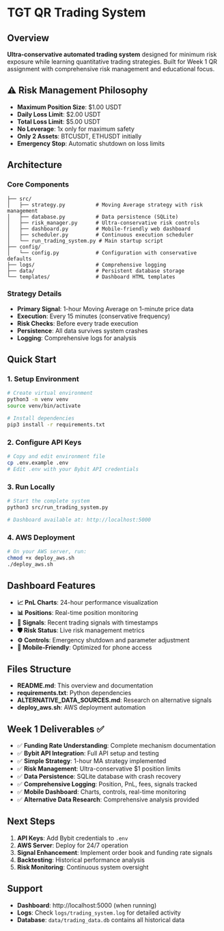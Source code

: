 # TGT QR Trading System

## Overview
**Ultra-conservative automated trading system** designed for minimum risk exposure while learning quantitative trading strategies. Built for Week 1 QR assignment with comprehensive risk management and educational focus.

## ⚠️ Risk Management Philosophy
- **Maximum Position Size**: $1.00 USDT
- **Daily Loss Limit**: $2.00 USDT
- **Total Loss Limit**: $5.00 USDT
- **No Leverage**: 1x only for maximum safety
- **Only 2 Assets**: BTCUSDT, ETHUSDT initially
- **Emergency Stop**: Automatic shutdown on loss limits

## Architecture

### Core Components
```
├── src/
│   ├── strategy.py          # Moving Average strategy with risk management
│   ├── database.py          # Data persistence (SQLite)
│   ├── risk_manager.py      # Ultra-conservative risk controls
│   ├── dashboard.py         # Mobile-friendly web dashboard
│   ├── scheduler.py         # Continuous execution scheduler
│   └── run_trading_system.py # Main startup script
├── config/
│   └── config.py            # Configuration with conservative defaults
├── logs/                    # Comprehensive logging
├── data/                    # Persistent database storage
└── templates/               # Dashboard HTML templates
```

### Strategy Details
- **Primary Signal**: 1-hour Moving Average on 1-minute price data
- **Execution**: Every 15 minutes (conservative frequency)
- **Risk Checks**: Before every trade execution
- **Persistence**: All data survives system crashes
- **Logging**: Comprehensive logs for analysis

## Quick Start

### 1. Setup Environment
```bash
# Create virtual environment
python3 -m venv venv
source venv/bin/activate

# Install dependencies
pip3 install -r requirements.txt
```

### 2. Configure API Keys
```bash
# Copy and edit environment file
cp .env.example .env
# Edit .env with your Bybit API credentials
```

### 3. Run Locally
```bash
# Start the complete system
python3 src/run_trading_system.py

# Dashboard available at: http://localhost:5000
```

### 4. AWS Deployment
```bash
# On your AWS server, run:
chmod +x deploy_aws.sh
./deploy_aws.sh
```

## Dashboard Features
- **📈 PnL Charts**: 24-hour performance visualization
- **📊 Positions**: Real-time position monitoring
- **📡 Signals**: Recent trading signals with timestamps
- **🛡️ Risk Status**: Live risk management metrics
- **⚙️ Controls**: Emergency shutdown and parameter adjustment
- **📱 Mobile-Friendly**: Optimized for phone access

## Files Structure
- **README.md**: This overview and documentation
- **requirements.txt**: Python dependencies
- **ALTERNATIVE_DATA_SOURCES.md**: Research on alternative signals
- **deploy_aws.sh**: AWS deployment automation

## Week 1 Deliverables ✅
- ✅ **Funding Rate Understanding**: Complete mechanism documentation
- ✅ **Bybit API Integration**: Full API setup and testing
- ✅ **Simple Strategy**: 1-hour MA strategy implemented
- ✅ **Risk Management**: Ultra-conservative $1 position limits
- ✅ **Data Persistence**: SQLite database with crash recovery
- ✅ **Comprehensive Logging**: Position, PnL, fees, signals tracked
- ✅ **Mobile Dashboard**: Charts, controls, real-time monitoring
- ✅ **Alternative Data Research**: Comprehensive analysis provided

## Next Steps
1. **API Keys**: Add Bybit credentials to `.env`
2. **AWS Server**: Deploy for 24/7 operation
3. **Signal Enhancement**: Implement order book and funding rate signals
4. **Backtesting**: Historical performance analysis
5. **Risk Monitoring**: Continuous system oversight

## Support
- **Dashboard**: http://localhost:5000 (when running)
- **Logs**: Check `logs/trading_system.log` for detailed activity
- **Database**: `data/trading_data.db` contains all historical data
